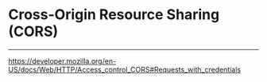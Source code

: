 # Cross-Origin Resource Sharing (CORS)

---

https://developer.mozilla.org/en-US/docs/Web/HTTP/Access_control_CORS#Requests_with_credentials

